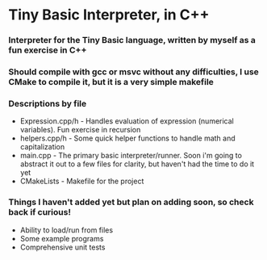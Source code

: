 # Tiny Basic Interpreter, in C++
### Interpreter for the Tiny Basic language, written by myself as a fun exercise in C++
### Should compile with gcc or msvc without any difficulties, I use CMake to compile it, but it is a very simple makefile

### Descriptions by file
* Expression.cpp/h - Handles evaluation of expression (numerical variables). Fun exercise in recursion
* helpers.cpp/h - Some quick helper functions to handle math and capitalization
* main.cpp - The primary basic interpreter/runner. Soon i'm going to abstract it out to a few files for clarity, but haven't had the time to do it yet
* CMakeLists - Makefile for the project

### Things I haven't added yet but plan on adding soon, so check back if curious!
* Ability to load/run from files
* Some example programs
* Comprehensive unit tests